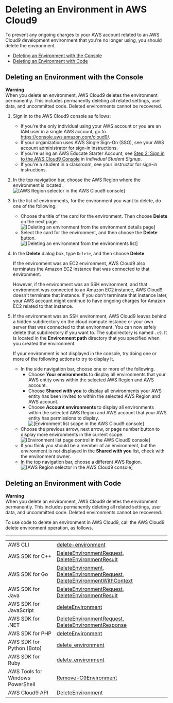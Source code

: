 # Deleting an Environment in AWS Cloud9<a name="delete-environment"></a>

To prevent any ongoing charges to your AWS account related to an AWS Cloud9 development environment that you're no longer using, you should delete the environment\.
+  [Deleting an Environment with the Console](#delete-environment-console) 
+  [Deleting an Environment with Code](#delete-environment-code) 

## Deleting an Environment with the Console<a name="delete-environment-console"></a>

**Warning**  
When you delete an environment, AWS Cloud9 deletes the environment permanently\. This includes permanently deleting all related settings, user data, and uncommitted code\. Deleted environments cannot be recovered\.

1. Sign in to the AWS Cloud9 console as follows:
   + If you're the only individual using your AWS account or you are an IAM user in a single AWS account, go to [https://console\.aws\.amazon\.com/cloud9/](https://console.aws.amazon.com/cloud9/)\.
   + If your organization uses AWS Single Sign\-On \(SSO\), see your AWS account administrator for sign\-in instructions\.
   + If you're using an AWS Educate Starter Account, see [Step 2: Sign in to the AWS Cloud9 Console](setup-student.md#setup-student-sign-in-ide) in *Individual Student Signup*\.
   + If you're a student in a classroom, see your instructor for sign\-in instructions\.

1. In the top navigation bar, choose the AWS Region where the environment is located\.  
![\[AWS Region selector in the AWS Cloud9 console\]](http://docs.aws.amazon.com/cloud9/latest/user-guide/images/console-region.png)

1. In the list of environments, for the environment you want to delete, do one of the following\.
   + Choose the title of the card for the environment\. Then choose **Delete** on the next page\.  
![\[Deleting an environment from the environment details page\]](http://docs.aws.amazon.com/cloud9/latest/user-guide/images/console-delete-env.png)
   + Select the card for the environment, and then choose the **Delete** button\.  
![\[Deleting an environment from the environments list\]](http://docs.aws.amazon.com/cloud9/latest/user-guide/images/console-delete-env-card.png)

1. In the **Delete** dialog box, type `Delete`, and then choose **Delete**\.

   If the environment was an EC2 environment, AWS Cloud9 also terminates the Amazon EC2 instance that was connected to that environment\.

   However, if the environment was an SSH environment, and that environment was connected to an Amazon EC2 instance, AWS Cloud9 doesn't terminate that instance\. If you don't terminate that instance later, your AWS account might continue to have ongoing charges for Amazon EC2 related to that instance\.

1. If the environment was an SSH environment, AWS Cloud9 leaves behind a hidden subdirectory on the cloud compute instance or your own server that was connected to that environment\. You can now safely delete that subdirectory if you want to\. The subdirectory is named `.c9`\. It is located in the **Environment path** directory that you specified when you created the environment\.

   If your environment is not displayed in the console, try doing one or more of the following actions to try to display it\.
   + In the side navigation bar, choose one or more of the following\.
     + Choose **Your environments** to display all environments that your AWS entity owns within the selected AWS Region and AWS account\.
     + Choose **Shared with you** to display all environments your AWS entity has been invited to within the selected AWS Region and AWS account\.
     + Choose **Account environments** to display all environments within the selected AWS Region and AWS account that your AWS entity has permissions to display\.  
![\[Environment list scope in the AWS Cloud9 console\]](http://docs.aws.amazon.com/cloud9/latest/user-guide/images/console-env-list.png)
   + Choose the previous arrow, next arrow, or page number button to display more environments in the current scope\.  
![\[Environment list page control in the AWS Cloud9 console\]](http://docs.aws.amazon.com/cloud9/latest/user-guide/images/console-find-env.png)
   + If you think you should be a member of an environment, but the environment is not displayed in the **Shared with you** list, check with the environment owner\.
   + In the top navigation bar, choose a different AWS Region\.  
![\[AWS Region selector in the AWS Cloud9 console\]](http://docs.aws.amazon.com/cloud9/latest/user-guide/images/console-region.png)

## Deleting an Environment with Code<a name="delete-environment-code"></a>

**Warning**  
When you delete an environment, AWS Cloud9 deletes the environment permanently\. This includes permanently deleting all related settings, user data, and uncommitted code\. Deleted environments cannot be recovered\.

To use code to delete an environment in AWS Cloud9, call the AWS Cloud9 delete environment operation, as follows\.


****  

|  |  | 
| --- |--- |
|  AWS CLI  |   [delete\-environment](https://docs.aws.amazon.com/cli/latest/reference/cloud9/delete-environment.html)   | 
|  AWS SDK for C\+\+  |   [DeleteEnvironmentRequest](https://sdk.amazonaws.com/cpp/api/LATEST/class_aws_1_1_cloud9_1_1_model_1_1_delete_environment_request.html), [DeleteEnvironmentResult](https://sdk.amazonaws.com/cpp/api/LATEST/class_aws_1_1_cloud9_1_1_model_1_1_delete_environment_result.html)   | 
|  AWS SDK for Go  |   [DeleteEnvironment](https://docs.aws.amazon.com/sdk-for-go/api/service/cloud9/#Cloud9.DeleteEnvironment), [DeleteEnvironmentRequest](https://docs.aws.amazon.com/sdk-for-go/api/service/cloud9/#Cloud9.DeleteEnvironmentRequest), [DeleteEnvironmentWithContext](https://docs.aws.amazon.com/sdk-for-go/api/service/cloud9/#Cloud9.DeleteEnvironmentWithContext)   | 
|  AWS SDK for Java  |   [DeleteEnvironmentRequest](https://docs.aws.amazon.com/AWSJavaSDK/latest/javadoc/com/amazonaws/services/cloud9/model/DeleteEnvironmentRequest.html), [DeleteEnvironmentResult](https://docs.aws.amazon.com/AWSJavaSDK/latest/javadoc/com/amazonaws/services/cloud9/model/DeleteEnvironmentResult.html)   | 
|  AWS SDK for JavaScript  |   [deleteEnvironment](https://docs.aws.amazon.com/AWSJavaScriptSDK/latest/AWS/Cloud9.html#deleteEnvironment-property)   | 
|  AWS SDK for \.NET  |   [DeleteEnvironmentRequest](https://docs.aws.amazon.com/sdkfornet/v3/apidocs/items/Cloud9/TDeleteEnvironmentRequest.html), [DeleteEnvironmentResponse](https://docs.aws.amazon.com/sdkfornet/v3/apidocs/items/Cloud9/TDeleteEnvironmentResponse.html)   | 
|  AWS SDK for PHP  |   [deleteEnvironment](https://docs.aws.amazon.com/aws-sdk-php/v3/api/api-cloud9-2017-09-23.html#deleteenvironment)   | 
|  AWS SDK for Python \(Boto\)  |   [delete\_environment](https://boto3.readthedocs.io/en/latest/reference/services/cloud9.html#Cloud9.Client.delete_environment)   | 
|  AWS SDK for Ruby  |   [delete\_environment](https://docs.aws.amazon.com/sdk-for-ruby/v3/api/Aws/Cloud9/Client.html#delete_environment-instance_method)   | 
|  AWS Tools for Windows PowerShell  |   [Remove\-C9Environment](https://docs.aws.amazon.com/powershell/latest/reference/items/Remove-C9Environment.html)   | 
|  AWS Cloud9 API  |   [DeleteEnvironment](https://docs.aws.amazon.com/cloud9/latest/APIReference/API_DeleteEnvironment.html)   | 